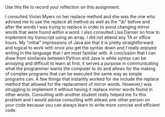 Use this file to record your reflection on this assignment.

I consulted Vivian Myers on her replace method and she was the one who advised me to use the replace all method as well as the "\\b" before and after the words I was trying to replace in order to avoid changing mirror words that were found within a word. I also consulted Lisa Damier on how to implement my transcript using an array. I did not attend any TA or office hours. My "initial" impressions of Java are that it is pretty straightforward and logical to work with once you get the syntax down and I really enjoyed writing in the language that I am most familiar with. A conclusion that I can draw from similaries between Python and Java is while syntax can be annoying and difficult to learn at first, it serves a purpose in communicating what the programmer wants the computer to do and allows for the making of complex programs that can be executed the same way as simple programs can. A few things that instantly worked for me include the replace method that allowed for the replacement of mirror words. However,I was struggling to implement it without having it replace mirror words found in other words. Consulting with another student really helped me fix this problem and I would advise consulting with atleast one other person on your code because you can always learn to write more concise and efficient code.
